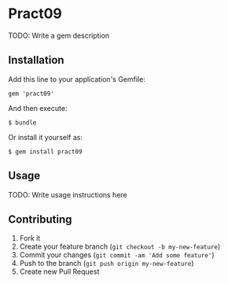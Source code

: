 # Pract09

TODO: Write a gem description

## Installation

Add this line to your application's Gemfile:

    gem 'pract09'

And then execute:

    $ bundle

Or install it yourself as:

    $ gem install pract09

## Usage

TODO: Write usage instructions here

## Contributing

1. Fork it
2. Create your feature branch (`git checkout -b my-new-feature`)
3. Commit your changes (`git commit -am 'Add some feature'`)
4. Push to the branch (`git push origin my-new-feature`)
5. Create new Pull Request
